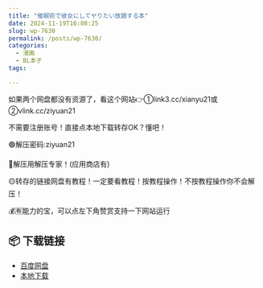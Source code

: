 ```yaml
---
title: "催眠術で彼女にしてヤりたい放題する本"
date: 2024-11-19T16:08:25
slug: wp-7630
permalink: /posts/wp-7630/
categories:
  - 漫画
  - BL本子
tags:

---
```


如果两个网盘都没有资源了，看这个网站👉①link3.cc/xianyu21或②vlink.cc/ziyuan21

不需要注册账号！直接点本地下载转存OK？懂吧！

🟢解压密码:ziyuan21

🔵解压用解压专家！(应用商店有)

🟡转存的链接网盘有教程！一定要看教程！按教程操作！不按教程操作你不会解压！

💰🈶能力的宝，可以点左下角赞赏支持一下网站运行

## 📦 下载链接
- [百度网盘](https://blziyuan21.com/pay-download/7630?key=3068d9f409&down_id=0)
- [本地下载](https://blziyuan21.com/pay-download/7630?key=3068d9f409&down_id=1)

